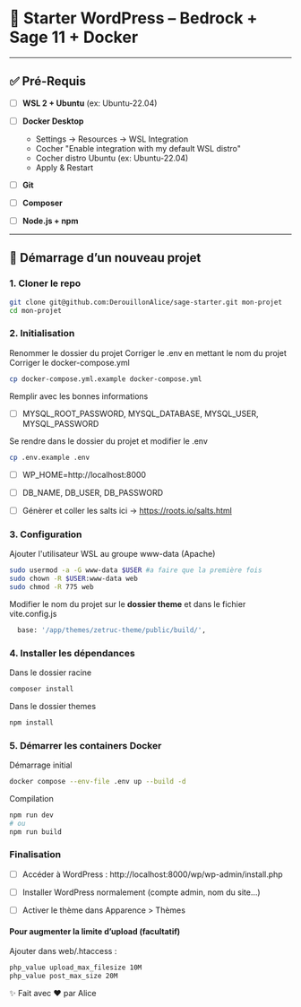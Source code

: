 # 🚀 Starter WordPress – Bedrock + Sage 11 + Docker

---

## ✅ Pré-Requis

- [ ] **WSL 2 + Ubuntu** (ex: Ubuntu-22.04)
- [ ] **Docker Desktop**

  - Settings → Resources → WSL Integration
  - Cocher "Enable integration with my default WSL distro"
  - Cocher distro Ubuntu (ex: Ubuntu-22.04)
  - Apply & Restart

- [ ] **Git**
- [ ] **Composer**
- [ ] **Node.js + npm**

---

## 🚀 Démarrage d’un nouveau projet

### 1. Cloner le repo

```bash
git clone git@github.com:DerouillonAlice/sage-starter.git mon-projet
cd mon-projet
```

### 2. Initialisation

Renommer le dossier du projet
Corriger le .env en mettant le nom du projet
Corriger le docker-compose.yml

```bash
cp docker-compose.yml.example docker-compose.yml
```

Remplir avec les bonnes informations

- [ ] MYSQL_ROOT_PASSWORD, MYSQL_DATABASE, MYSQL_USER, MYSQL_PASSWORD

Se rendre dans le dossier du projet et modifier le .env

```bash
cp .env.example .env
```

- [ ] WP_HOME=http://localhost:8000

- [ ] DB_NAME, DB_USER, DB_PASSWORD

- [ ] Génèrer et coller les salts ici → https://roots.io/salts.html

### 3. Configuration

Ajouter l'utilisateur WSL au groupe www-data (Apache)

```bash
sudo usermod -a -G www-data $USER #a faire que la première fois
sudo chown -R $USER:www-data web
sudo chmod -R 775 web
```

Modifier le nom du projet sur le **dossier theme** et dans le fichier vite.config.js

```bash
  base: '/app/themes/zetruc-theme/public/build/',
```

### 4. Installer les dépendances

Dans le dossier racine

```bash
composer install
```

Dans le dossier themes

```bash
npm install
```

### 5. Démarrer les containers Docker

Démarrage initial

```bash
docker compose --env-file .env up --build -d
```

Compilation

```bash
npm run dev
# ou
npm run build
```

### Finalisation

- [ ] Accéder à WordPress :
      http://localhost:8000/wp/wp-admin/install.php

- [ ] Installer WordPress normalement (compte admin, nom du site…)

- [ ] Activer le thème dans Apparence > Thèmes

#### Pour augmenter la limite d’upload (facultatif)

Ajouter dans web/.htaccess :

```apache
php_value upload_max_filesize 10M
php_value post_max_size 20M
```

✨ Fait avec ❤️ par Alice
